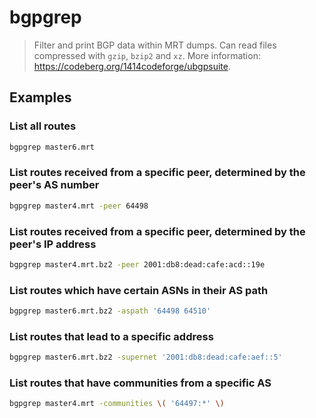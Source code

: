 # bgpgrep

> Filter and print BGP data within MRT dumps. Can read files compressed with `gzip`, `bzip2` and `xz`. More information: <https://codeberg.org/1414codeforge/ubgpsuite>.

## Examples

### List all routes

```bash
bgpgrep master6.mrt
```

### List routes received from a specific peer, determined by the peer's AS number

```bash
bgpgrep master4.mrt -peer 64498
```

### List routes received from a specific peer, determined by the peer's IP address

```bash
bgpgrep master4.mrt.bz2 -peer 2001:db8:dead:cafe:acd::19e
```

### List routes which have certain ASNs in their AS path

```bash
bgpgrep master6.mrt.bz2 -aspath '64498 64510'
```

### List routes that lead to a specific address

```bash
bgpgrep master6.mrt.bz2 -supernet '2001:db8:dead:cafe:aef::5'
```

### List routes that have communities from a specific AS

```bash
bgpgrep master4.mrt -communities \( '64497:*' \)
```
